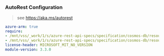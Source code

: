 ### AutoRest Configuration

> see https://aka.ms/autorest

``` yaml
azure-arm: true
require:
- /mnt/vss/_work/1/s/azure-rest-api-specs/specification/cosmos-db/resource-manager/readme.md
- /mnt/vss/_work/1/s/azure-rest-api-specs/specification/cosmos-db/resource-manager/readme.go.md
license-header: MICROSOFT_MIT_NO_VERSION
module-version: 3.3.0
```
